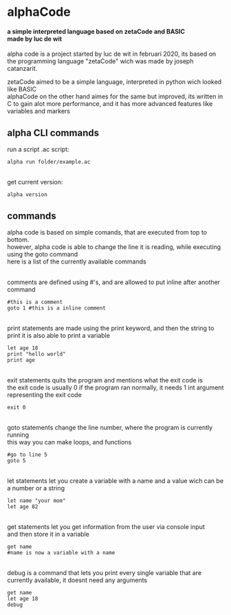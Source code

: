 # alphaCode
#### a simple interpreted language based on zetaCode and BASIC <br> made by luc de wit

alpha code is a project started by luc de wit in februari 2020, its based on the programming language "zetaCode" wich was made by joseph catanzarit.

zetaCode aimed to be a simple language, interpreted in python wich looked like BASIC<br>
alphaCode on the other hand aimes for the same but improved, its written in C to gain alot more performance, and it has more advanced features like variables and markers

## alpha CLI commands
run a script .ac script:
```
alpha run folder/example.ac
```
<br>
get current version:

```
alpha version
```

## commands
alpha code is based on simple comands, that are executed from top to bottom.<br>
however, alpha code is able to change the line it is reading, while executing using the goto command<br>
here is a list of the currently available commands

<br>
comments are defined using #'s, and are allowed to put inline after another command

```
#this is a comment
goto 1 #this is a inline comment
```

<br>
print statements are made using the print keyword, and then the string to print
it is also able to print a variable

```
let age 18
print "hello world"
print age
```

<br>
exit statements quits the program and mentions what the exit code is<br>the exit code is usually 0 if the program ran normally, it needs 1 int argument<br>representing the exit code

```
exit 0
```


<br>
goto statements change the line number, where the program is currently running<br>this way you can make loops, and functions<br>

```
#go to line 5
goto 5 
```

<br>
let statements let you create a variable with a name and a value wich can be<br>a number or a string

```
let name "your mom"
let age 82
```

<br>
get statements let you get information from the user via console input<br>and then store it in a variable

```
get name
#name is now a variable with a name
```

<br>
debug is a command that lets you print every single variable that are<br> currently available, it doesnt need any arguments

```
get name
let age 18
debug
```